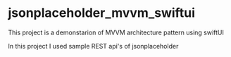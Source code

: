# jsonplaceholder_mvvm_swiftui

This project is a demonstarion of MVVM architecture pattern using swiftUI

In this project I used sample REST api's of jsonplaceholder

